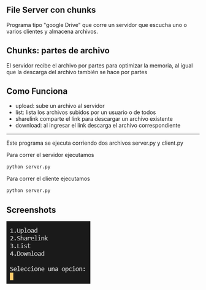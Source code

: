 ## File Server con chunks

Programa tipo "google Drive" que corre un servidor que escucha uno o varios clientes y almacena archivos.

## Chunks: partes de archivo

El servidor recibe el archivo por partes para optimizar la memoria, al igual que la descarga del archivo también se hace por partes

## Como Funciona
  
- upload: sube un archivo al servidor
- list: lista los archivos subidos por un usuario o de todos
- sharelink comparte el link para descargar un archivo existente
- download: al ingresar el link descarga el archivo correspondiente

---

Este programa se ejecuta corriendo dos archivos server.py  y client.py

Para correr el servidor ejecutamos

```bash
python server.py
```

Para correr el cliente ejecutamos

```bash
python server.py
```

## Screenshots
![](../Screenshots/9_MenuCliente.png)
